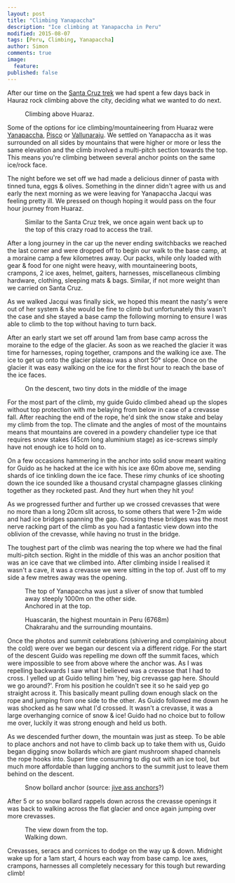 ```yaml
---
layout: post
title: "Climbing Yanapaccha"
description: "Ice climbing at Yanapaccha in Peru"
modified: 2015-08-07
tags: [Peru, Climbing, Yanapaccha]
author: Simon
comments: true
image:
  feature: 
published: false
---
```


After our time on the [Santa Cruz trek](https://ayearlessordinary.com/santa-cruz/) we had spent a few days back in Hauraz rock climbing above the city, deciding what we wanted to do next.

<figure>
	<a href="../images/IMG_3899.jpg"><img src="../images/th/IMG_3899.jpg" alt=""></a>
<figcaption>Climbing above Huaraz.</figcaption>
</figure>


Some of the options for ice climbing/mountaineering from Huaraz were [Yanapaccha](http://www.summitpost.org/yanapaccha/222587), [Pisco](http://www.summitpost.org/pisco-oeste-western-pisco/150282) or [Vallunaraju](http://www.summitpost.org/vallunaraju/150639). We settled on Yanapaccha as it was surrounded on all sides by mountains that were higher or more or less the same elevation and the climb involved a multi-pitch section towards the top. This means you're climbing between several anchor points on the same ice/rock face.

The night before we set off we had made a delicious dinner of pasta with tinned tuna, eggs & olives. Something in the dinner didn't agree with us and early the next morning as we were leaving for Yanapaccha Jacqui was feeling pretty ill. We pressed on though hoping it would pass on the four hour journey from Huaraz.

<figure>
	<a href="../images/IMG_8425.jpg"><img src="../images/th/IMG_8425.jpg" alt=""></a>
<figcaption>Similar to the Santa Cruz trek, we once again went back up to the top of this crazy road to access the trail.</figcaption>
</figure>

After a long journey in the car up the never ending switchbacks we reached the last corner and were dropped off to begin our walk to the base camp, at a moraine camp a few kilometres away. Our packs, while only loaded with gear & food for one night were heavy, with mountaineering boots, crampons, 2 ice axes, helmet, gaiters, harnesses, miscellaneous climbing hardware, clothing, sleeping mats & bags. Similar, if not more weight than we carried on Santa Cruz. 

As we walked Jacqui was finally sick, we hoped this meant the nasty's were out of her system & she would be fine to climb but unfortunately this wasn't the case and she stayed a base camp the following morning to ensure I was able to climb to the top without having to turn back.

After an early start we set off around 1am from base camp across the moraine to the edge of the glacier. As soon as we reached the glacier it was time for harnesses, roping together, crampons and the walking ice axe. The ice to get up onto the glacier plateau was a short 50° slope. Once on the glacier it was easy walking on the ice for the first hour to reach the base of the ice faces.

<figure>
	<a href="../images/IMG_4130.jpg"><img src="../images/th/IMG_4130.jpg" alt=""></a>
<figcaption>On the descent, two tiny dots in the middle of the image</figcaption>
</figure>

For the most part of the climb, my guide Guido climbed ahead up the slopes without top protection with me belaying from below in case of a crevasse fall. After reaching the end of the rope, he'd sink the snow stake and belay my climb from the top. The climate and the angles of most of the mountains means that mountains are covered in a powdery chandelier type ice that requires snow stakes (45cm long aluminium stage) as ice-screws simply have not enough ice to hold on to. 

On a few occasions hammering in the anchor into solid snow meant waiting for Guido as he hacked at the ice with his ice axe 60m above me, sending shards of ice tinkling down the ice face. These rimy chunks of ice shooting down the ice sounded like a thousand crystal champagne glasses clinking together as they rocketed past. And they hurt when they hit you!

As we progressed further and further up we crossed crevasses that were no more than a long 20cm slit across, to some others that were 1-2m wide and had ice bridges spanning the gap. Crossing these bridges was the most nerve racking part of the climb as you had a fantastic view down into the oblivion of the crevasse, while having no trust in the bridge.

The toughest part of the climb was nearing the top where we had the final multi-pitch section. Right in the middle of this was an anchor position that was an ice cave that we climbed into. After climbing inside I realised it wasn't a cave, it was a crevasse we were sitting in the top of. Just off to my side a few metres away was the opening.

<figure>
	<a href="../images/IMG_8564.jpg"><img src="../images/th/IMG_8564.jpg" alt=""></a>
<figcaption>The top of Yanapaccha was just a sliver of snow that tumbled away steeply 1000m on the other side. </figcaption>
<a href="../images/IMG_8579.jpg"><img src="../images/th/IMG_8579.jpg" alt=""></a>
<figcaption>Anchored in at the top.</figcaption>
</figure>

<figure class="half">
	<a href="../images/IMG_8590.jpg"><img src="../images/th/IMG_8590.jpg" alt=""></a>
<figcaption>Huascarán, the highest mountain in Peru (6768m)</figcaption>
<a href="../images/IMG_8587.jpg"><img src="../images/th/IMG_8587.jpg" alt=""></a>
<figcaption>Chakrarahu and the surrounding mountains.</figcaption>
</figure>

Once the photos and summit celebrations (shivering and complaining about the cold) were over we began our descent via a different ridge. For the start of the descent Guido was repelling me down off the summit faces, which were impossible to see from above where the anchor was. As I was repelling backwards I saw what I believed was a crevasse that I had to cross. I yelled up at Guido telling him 'hey, big crevasse gap here. Should we go around?'. From his position he couldn't see it so he said yep go straight across it. This basically meant pulling down enough slack on the rope and jumping from one side to the other. As Guido followed me down he was shocked as he saw what I'd crossed. It wasn't a crevasse, it was a large overhanging cornice of snow & ice! Guido had no choice but to follow me over, luckily it was strong enough and held us both.

As we descended further down, the mountain was just as steep. To be able to place anchors and not have to climb back up to take them with us, Guido began digging snow bollards which are giant mushroom shaped channels the rope hooks into. Super time consuming to dig out with an ice tool, but much more affordable than lugging anchors to the summit just to leave them behind on the descent.

<figure>
	<img src="../images/th/img_20130811_104043_007.jpg" alt="">
<figcaption>Snow bollard anchor (source: <a href="http://jive-assanchors.com/2013/08/12/bollards-are-not-jive-ass/" target="_blank">jive ass anchors</a>?)</figcaption>
</figure>

After 5 or so snow bollard rappels down across the crevasse openings it was back to walking across the flat glacier and once again jumping over more crevasses.

<figure>
<a href="../images/IMG_8591.jpg"><img src="../images/th/IMG_8591.jpg" alt=""></a>
<figcaption>The view down from the top.</figcaption>
	<a href="../images/IMG_4144_1.jpg"><img src="../images/th/IMG_4144_1.jpg" alt=""></a>
<figcaption>Walking down.</figcaption>
</figure>

Crevasses, seracs and cornices to dodge on the way up & down. Midnight wake up for a 1am start, 4 hours each way from base camp. Ice axes, crampons, harnesses all completely necessary for this tough but rewarding climb!

